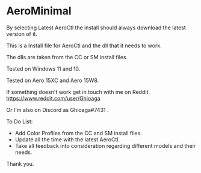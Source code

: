 # AeroMinimal

By selecting Latest AeroCtl the install should always download the latest version of it.

This is a Install file for AeroCtl and the dll that it needs to work.

The dlls are taken from the CC or SM install files.

Tested on Windows 11 and 10.

Tested on Aero 15XC and Aero 15W8.

If something doesn't work get in touch with me on Reddit.
https://www.reddit.com/user/Ghioaga

Or I'm also on Discord as Ghioaga#7431 .

To Do List:
- Add Color Profiles from the CC and SM install files.
- Update all the time with the latest AeroCtl.
- Take all feedback into consideration regarding different models and their needs.

Thank you.
